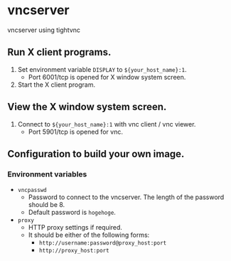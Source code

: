 vncserver
====

vncserver using tightvnc

## Run X client programs.
1. Set environment variable `DISPLAY` to `${your_host_name}:1`.
    - Port 6001/tcp is opened for X window system screen.
1. Start the X client program.

## View the X window system screen.
1. Connect to `${your_host_name}:1` with vnc client / vnc viewer.
    - Port 5901/tcp is opened for vnc.

## Configuration to build your own image.
### Environment variables
- `vncpasswd`
    - Password to connect to the vncserver.  The length of the password should be 8.
    - Default password is `hogehoge`.
- `proxy`
    - HTTP proxy settings if required.
    - It should be either of the following forms:
        - `http://username:password@proxy_host:port`
        - `http://proxy_host:port`

